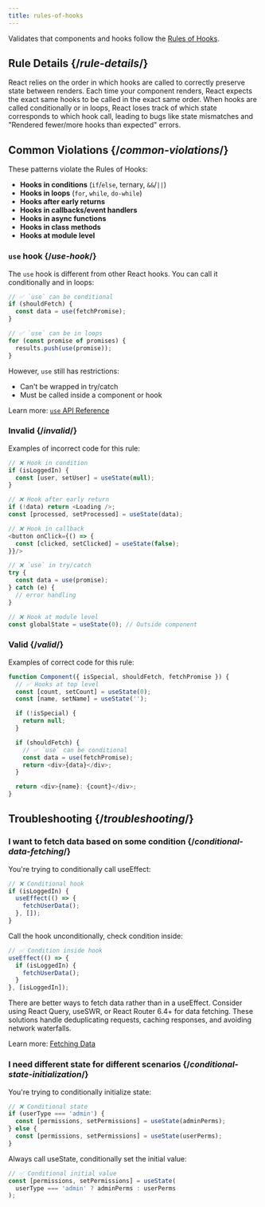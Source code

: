 ```yaml
---
title: rules-of-hooks
---
```


<Intro>

Validates that components and hooks follow the [Rules of Hooks](/reference/rules/rules-of-hooks).

</Intro>

## Rule Details {/*rule-details*/}

React relies on the order in which hooks are called to correctly preserve state between renders. Each time your component renders, React expects the exact same hooks to be called in the exact same order. When hooks are called conditionally or in loops, React loses track of which state corresponds to which hook call, leading to bugs like state mismatches and "Rendered fewer/more hooks than expected" errors.

## Common Violations {/*common-violations*/}

These patterns violate the Rules of Hooks:

- **Hooks in conditions** (`if`/`else`, ternary, `&&`/`||`)
- **Hooks in loops** (`for`, `while`, `do-while`)
- **Hooks after early returns**
- **Hooks in callbacks/event handlers**
- **Hooks in async functions**
- **Hooks in class methods**
- **Hooks at module level**

<Note>

### `use` hook {/*use-hook*/}

The `use` hook is different from other React hooks. You can call it conditionally and in loops:

```js
// ✅ `use` can be conditional
if (shouldFetch) {
  const data = use(fetchPromise);
}

// ✅ `use` can be in loops
for (const promise of promises) {
  results.push(use(promise));
}
```

However, `use` still has restrictions:
- Can't be wrapped in try/catch
- Must be called inside a component or hook

Learn more: [`use` API Reference](/reference/react/use)

</Note>

### Invalid {/*invalid*/}

Examples of incorrect code for this rule:

```js
// ❌ Hook in condition
if (isLoggedIn) {
  const [user, setUser] = useState(null);
}

// ❌ Hook after early return
if (!data) return <Loading />;
const [processed, setProcessed] = useState(data);

// ❌ Hook in callback
<button onClick={() => {
  const [clicked, setClicked] = useState(false);
}}/>

// ❌ `use` in try/catch
try {
  const data = use(promise);
} catch (e) {
  // error handling
}

// ❌ Hook at module level
const globalState = useState(0); // Outside component
```

### Valid {/*valid*/}

Examples of correct code for this rule:

```js
function Component({ isSpecial, shouldFetch, fetchPromise }) {
  // ✅ Hooks at top level
  const [count, setCount] = useState(0);
  const [name, setName] = useState('');

  if (!isSpecial) {
    return null;
  }

  if (shouldFetch) {
    // ✅ `use` can be conditional
    const data = use(fetchPromise);
    return <div>{data}</div>;
  }

  return <div>{name}: {count}</div>;
}
```

## Troubleshooting {/*troubleshooting*/}

### I want to fetch data based on some condition {/*conditional-data-fetching*/}

You're trying to conditionally call useEffect:

```js
// ❌ Conditional hook
if (isLoggedIn) {
  useEffect(() => {
    fetchUserData();
  }, []);
}
```

Call the hook unconditionally, check condition inside:

```js
// ✅ Condition inside hook
useEffect(() => {
  if (isLoggedIn) {
    fetchUserData();
  }
}, [isLoggedIn]);
```

<Note>

There are better ways to fetch data rather than in a useEffect. Consider using React Query, useSWR, or React Router 6.4+ for data fetching. These solutions handle deduplicating requests, caching responses, and avoiding network waterfalls.

Learn more: [Fetching Data](/learn/synchronizing-with-effects#fetching-data)

</Note>

### I need different state for different scenarios {/*conditional-state-initialization*/}

You're trying to conditionally initialize state:

```js
// ❌ Conditional state
if (userType === 'admin') {
  const [permissions, setPermissions] = useState(adminPerms);
} else {
  const [permissions, setPermissions] = useState(userPerms);
}
```

Always call useState, conditionally set the initial value:

```js
// ✅ Conditional initial value
const [permissions, setPermissions] = useState(
  userType === 'admin' ? adminPerms : userPerms
);
```
